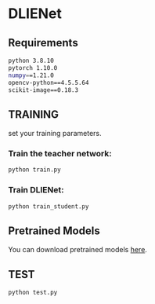 

# DLIENet

## Requirements

```bash
python 3.8.10  
pytorch 1.10.0  
numpy==1.21.0  
opencv-python==4.5.5.64  
scikit-image==0.18.3  
```


## TRAINING

set your training parameters.

### Train the teacher network:

```bash
python train.py
```

### Train DLIENet:

```bash
python train_student.py
```


## Pretrained Models

You can download pretrained models [here](#).

## TEST

```bash
python test.py
```



